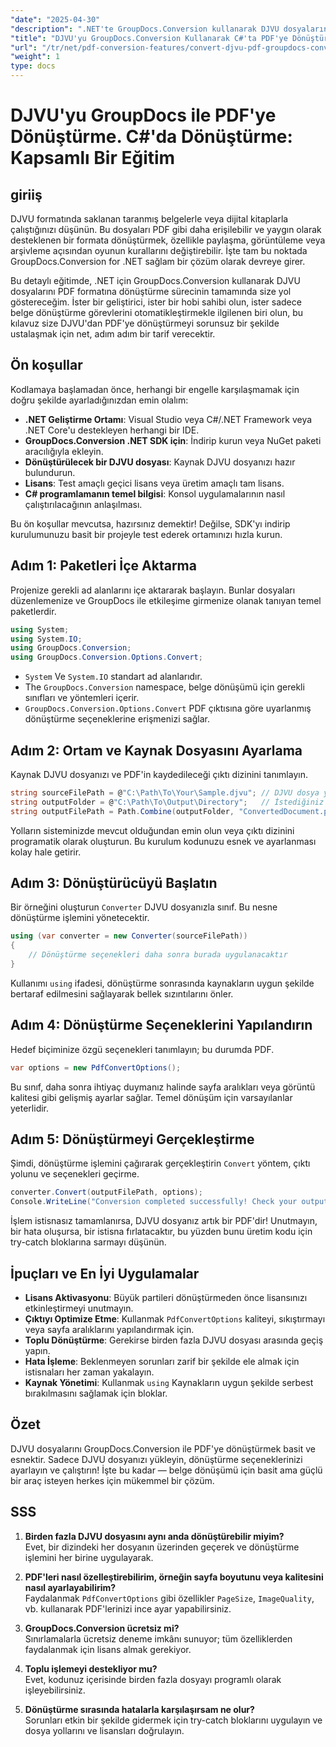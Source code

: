 ```yaml
---
"date": "2025-04-30"
"description": ".NET'te GroupDocs.Conversion kullanarak DJVU dosyalarını PDF'ye nasıl dönüştüreceğinizi öğrenin. Sorunsuz belge dönüşümü için bu adım adım kılavuzu izleyin."
"title": "DJVU'yu GroupDocs.Conversion Kullanarak C#'ta PDF'ye Dönüştürme&#58; Adım Adım Kılavuz"
"url": "/tr/net/pdf-conversion-features/convert-djvu-pdf-groupdocs-conversion-csharp/"
"weight": 1
type: docs
---
```

# DJVU'yu GroupDocs ile PDF'ye Dönüştürme. C#'da Dönüştürme: Kapsamlı Bir Eğitim

## giriiş
DJVU formatında saklanan taranmış belgelerle veya dijital kitaplarla çalıştığınızı düşünün. Bu dosyaları PDF gibi daha erişilebilir ve yaygın olarak desteklenen bir formata dönüştürmek, özellikle paylaşma, görüntüleme veya arşivleme açısından oyunun kurallarını değiştirebilir. İşte tam bu noktada GroupDocs.Conversion for .NET sağlam bir çözüm olarak devreye girer.

Bu detaylı eğitimde, .NET için GroupDocs.Conversion kullanarak DJVU dosyalarını PDF formatına dönüştürme sürecinin tamamında size yol göstereceğim. İster bir geliştirici, ister bir hobi sahibi olun, ister sadece belge dönüştürme görevlerini otomatikleştirmekle ilgilenen biri olun, bu kılavuz size DJVU'dan PDF'ye dönüştürmeyi sorunsuz bir şekilde ustalaşmak için net, adım adım bir tarif verecektir.

## Ön koşullar

Kodlamaya başlamadan önce, herhangi bir engelle karşılaşmamak için doğru şekilde ayarladığınızdan emin olalım:

- **.NET Geliştirme Ortamı**: Visual Studio veya C#/.NET Framework veya .NET Core'u destekleyen herhangi bir IDE.
- **GroupDocs.Conversion .NET SDK için**: İndirip kurun veya NuGet paketi aracılığıyla ekleyin.
- **Dönüştürülecek bir DJVU dosyası**: Kaynak DJVU dosyanızı hazır bulundurun.
- **Lisans**: Test amaçlı geçici lisans veya üretim amaçlı tam lisans.
- **C# programlamanın temel bilgisi**: Konsol uygulamalarının nasıl çalıştırılacağının anlaşılması.

Bu ön koşullar mevcutsa, hazırsınız demektir! Değilse, SDK'yı indirip kurulumunuzu basit bir projeyle test ederek ortamınızı hızla kurun.

## Adım 1: Paketleri İçe Aktarma

Projenize gerekli ad alanlarını içe aktararak başlayın. Bunlar dosyaları düzenlemenize ve GroupDocs ile etkileşime girmenize olanak tanıyan temel paketlerdir.

```csharp
using System;
using System.IO;
using GroupDocs.Conversion;
using GroupDocs.Conversion.Options.Convert;
```

- `System` Ve `System.IO` standart ad alanlarıdır.
- The `GroupDocs.Conversion` namespace, belge dönüşümü için gerekli sınıfları ve yöntemleri içerir.
- `GroupDocs.Conversion.Options.Convert` PDF çıktısına göre uyarlanmış dönüştürme seçeneklerine erişmenizi sağlar.

## Adım 2: Ortam ve Kaynak Dosyasını Ayarlama

Kaynak DJVU dosyanızı ve PDF'in kaydedileceği çıktı dizinini tanımlayın.

```csharp
string sourceFilePath = @"C:\Path\To\Your\Sample.djvu"; // DJVU dosya yolunuzla değiştirin
string outputFolder = @"C:\Path\To\Output\Directory";   // İstediğiniz çıktı klasörüyle değiştirin
string outputFilePath = Path.Combine(outputFolder, "ConvertedDocument.pdf");
```

Yolların sisteminizde mevcut olduğundan emin olun veya çıktı dizinini programatik olarak oluşturun. Bu kurulum kodunuzu esnek ve ayarlanması kolay hale getirir.

## Adım 3: Dönüştürücüyü Başlatın

Bir örneğini oluşturun `Converter` DJVU dosyanızla sınıf. Bu nesne dönüştürme işlemini yönetecektir.

```csharp
using (var converter = new Converter(sourceFilePath))
{
    // Dönüştürme seçenekleri daha sonra burada uygulanacaktır
}
```

Kullanımı `using` ifadesi, dönüştürme sonrasında kaynakların uygun şekilde bertaraf edilmesini sağlayarak bellek sızıntılarını önler.

## Adım 4: Dönüştürme Seçeneklerini Yapılandırın

Hedef biçiminize özgü seçenekleri tanımlayın; bu durumda PDF.

```csharp
var options = new PdfConvertOptions();
```

Bu sınıf, daha sonra ihtiyaç duymanız halinde sayfa aralıkları veya görüntü kalitesi gibi gelişmiş ayarlar sağlar. Temel dönüşüm için varsayılanlar yeterlidir.

## Adım 5: Dönüştürmeyi Gerçekleştirme

Şimdi, dönüştürme işlemini çağırarak gerçekleştirin `Convert` yöntem, çıktı yolunu ve seçenekleri geçirme.

```csharp
converter.Convert(outputFilePath, options);
Console.WriteLine("Conversion completed successfully! Check your output folder.");
```

İşlem istisnasız tamamlanırsa, DJVU dosyanız artık bir PDF'dir! Unutmayın, bir hata oluşursa, bir istisna fırlatacaktır, bu yüzden bunu üretim kodu için try-catch bloklarına sarmayı düşünün.

## İpuçları ve En İyi Uygulamalar

- **Lisans Aktivasyonu**: Büyük partileri dönüştürmeden önce lisansınızı etkinleştirmeyi unutmayın.
- **Çıktıyı Optimize Etme**: Kullanmak `PdfConvertOptions` kaliteyi, sıkıştırmayı veya sayfa aralıklarını yapılandırmak için.
- **Toplu Dönüştürme**: Gerekirse birden fazla DJVU dosyası arasında geçiş yapın.
- **Hata İşleme**: Beklenmeyen sorunları zarif bir şekilde ele almak için istisnaları her zaman yakalayın.
- **Kaynak Yönetimi**: Kullanmak `using` Kaynakların uygun şekilde serbest bırakılmasını sağlamak için bloklar.

## Özet

DJVU dosyalarını GroupDocs.Conversion ile PDF'ye dönüştürmek basit ve esnektir. Sadece DJVU dosyanızı yükleyin, dönüştürme seçeneklerinizi ayarlayın ve çalıştırın! İşte bu kadar — belge dönüşümü için basit ama güçlü bir araç isteyen herkes için mükemmel bir çözüm.

## SSS

1. **Birden fazla DJVU dosyasını aynı anda dönüştürebilir miyim?**  
Evet, bir dizindeki her dosyanın üzerinden geçerek ve dönüştürme işlemini her birine uygulayarak.

2. **PDF'leri nasıl özelleştirebilirim, örneğin sayfa boyutunu veya kalitesini nasıl ayarlayabilirim?**  
Faydalanmak `PdfConvertOptions` gibi özellikler `PageSize`, `ImageQuality`, vb. kullanarak PDF'lerinizi ince ayar yapabilirsiniz.

3. **GroupDocs.Conversion ücretsiz mi?**  
Sınırlamalarla ücretsiz deneme imkânı sunuyor; tüm özelliklerden faydalanmak için lisans almak gerekiyor.

4. **Toplu işlemeyi destekliyor mu?**  
Evet, kodunuz içerisinde birden fazla dosyayı programlı olarak işleyebilirsiniz.

5. **Dönüştürme sırasında hatalarla karşılaşırsam ne olur?**  
Sorunları etkin bir şekilde gidermek için try-catch bloklarını uygulayın ve dosya yollarını ve lisansları doğrulayın.